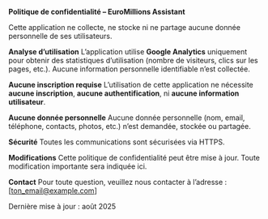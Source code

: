 **Politique de confidentialité – EuroMillions Assistant**

Cette application ne collecte, ne stocke ni ne partage aucune donnée personnelle de ses utilisateurs.

**Analyse d’utilisation**
L’application utilise **Google Analytics** uniquement pour obtenir des statistiques d’utilisation (nombre de visiteurs, clics sur les pages, etc.). Aucune information personnelle identifiable n’est collectée.

**Aucune inscription requise**
L’utilisation de cette application ne nécessite **aucune inscription**, **aucune authentification**, ni **aucune information utilisateur**.

**Aucune donnée personnelle**
Aucune donnée personnelle (nom, email, téléphone, contacts, photos, etc.) n’est demandée, stockée ou partagée.

**Sécurité**
Toutes les communications sont sécurisées via HTTPS.

**Modifications**
Cette politique de confidentialité peut être mise à jour. Toute modification importante sera indiquée ici.

**Contact**
Pour toute question, veuillez nous contacter à l’adresse : [ton_email@example.com]

Dernière mise à jour : août 2025
